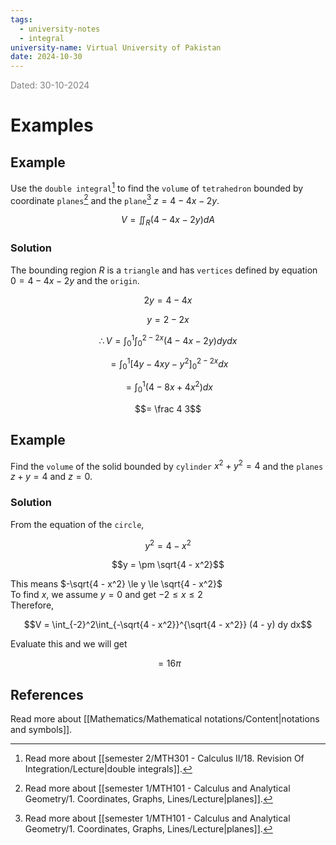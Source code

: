 ```yaml
---
tags:
  - university-notes
  - integral
university-name: Virtual University of Pakistan
date: 2024-10-30
---
```


<span style="color: gray;">Dated: 30-10-2024</span>

# Examples

## Example

Use the `double integral`[^1] to find the `volume` of `tetrahedron` bounded by coordinate `planes`[^2] and the `plane`[^2] $z = 4 - 4x -2y$.  

$$V = \iint_R (4 - 4x - 2y) dA$$

### Solution

The bounding region $R$ is a `triangle` and has `vertices` defined by equation $0 = 4 - 4x - 2y$ and the `origin`.  

$$2y = 4 - 4x$$

$$y = 2 - 2x$$

$$\therefore V = \int_0^1\int_0^{2 - 2x}(4 - 4x - 2y)dydx$$

$$= \int_0^1 \left[4y - 4xy - y^2\right]_0^{2 - 2x} dx$$

$$= \int_0^1 (4 - 8x + 4x^2) dx$$

$$= \frac 4 3$$

## Example

Find the `volume` of the solid bounded by `cylinder` $x^2 + y^2= 4$ and the `planes` $z + y = 4$ and $z = 0$.

### Solution

From the equation of the `circle`,  

$$y^2 = 4 - x^2$$

$$y = \pm \sqrt{4 - x^2}$$

This means $-\sqrt{4 - x^2} \le y \le \sqrt{4 - x^2}$  
To find $x$, we assume $y = 0$ and get $-2 \le x \le 2$  
Therefore,  

$$V = \int_{-2}^2\int_{-\sqrt{4 - x^2}}^{\sqrt{4 - x^2}} (4 - y) dy dx$$

Evaluate this and we will get  

$$= 16\pi$$

## References

Read more about [[Mathematics/Mathematical notations/Content|notations and symbols]].

[^1]: Read more about [[semester 2/MTH301 - Calculus II/18. Revision Of Integration/Lecture|double integrals]].
[^2]: Read more about [[semester 1/MTH101 - Calculus and Analytical Geometry/1. Coordinates, Graphs, Lines/Lecture|planes]].